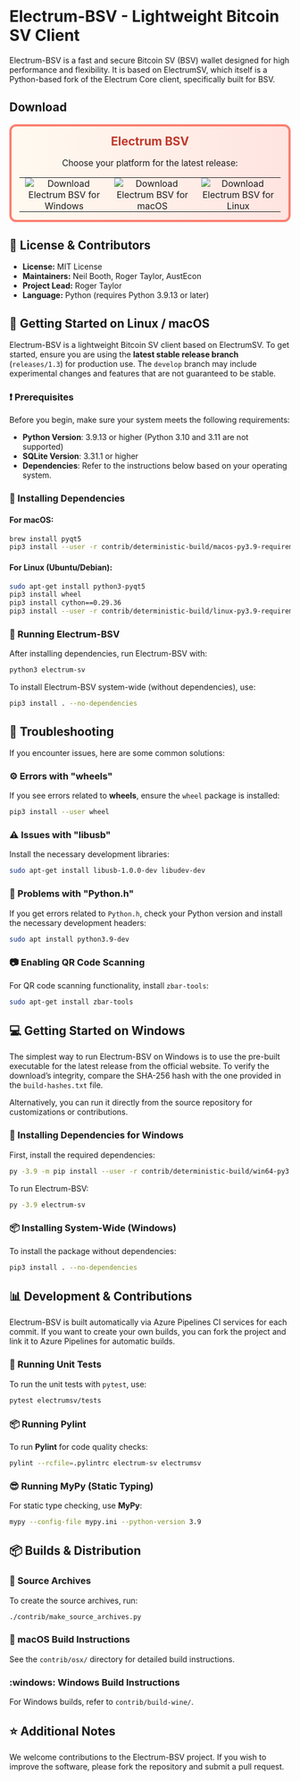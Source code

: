 
# Electrum-BSV - Lightweight Bitcoin SV Client

Electrum-BSV is a fast and secure Bitcoin SV (BSV) wallet designed for high performance and flexibility. It is based on ElectrumSV, which itself is a Python-based fork of the Electrum Core client, specifically built for BSV.

## Download

<div style="background: linear-gradient(to right, #fffaf0, #ffe4e1); border: 4px solid #fa8072; border-radius: 12px; margin: 1em 0; padding: 1em;">
  <h2 style="margin-top: 0; color: #c0392b; text-align: center;">Electrum BSV</h2>
  <p style="text-align: center; font-size: 1.1em;">Choose your platform for the latest release:</p>
  <table style="margin: 0 auto;">
    <tr>
      <td style="padding: 0 10px; text-align: center;">
        <a href="LINK_WINDOWS" style="text-decoration: none;">
          <img src="https://img.shields.io/badge/Electrum%20BSV-Windows-9cf?style=for-the-badge&logo=windows"
               alt="Download Electrum BSV for Windows" />
        </a>
      </td>
      <td style="padding: 0 10px; text-align: center;">
        <a href="LINK_MACOS" style="text-decoration: none;">
          <img src="https://img.shields.io/badge/Electrum%20BSV-macOS-gray?style=for-the-badge&logo=apple"
               alt="Download Electrum BSV for macOS" />
        </a>
      </td>
      <td style="padding: 0 10px; text-align: center;">
        <a href="LINK_LINUX" style="text-decoration: none;">
          <img src="https://img.shields.io/badge/Electrum%20BSV-Linux-yellow?style=for-the-badge&logo=linux"
               alt="Download Electrum BSV for Linux" />
        </a>
      </td>
    </tr>
  </table>
</div>



## :memo: License & Contributors
- **License:** MIT License
- **Maintainers:** Neil Booth, Roger Taylor, AustEcon
- **Project Lead:** Roger Taylor
- **Language:** Python (requires Python 3.9.13 or later)

## :rocket: Getting Started on Linux / macOS

Electrum-BSV is a lightweight Bitcoin SV client based on ElectrumSV. To get started, ensure you are using the **latest stable release branch** (`releases/1.3`) for production use. The `develop` branch may include experimental changes and features that are not guaranteed to be stable.

### :exclamation: Prerequisites
Before you begin, make sure your system meets the following requirements:

- **Python Version**: 3.9.13 or higher (Python 3.10 and 3.11 are not supported)
- **SQLite Version**: 3.31.1 or higher
- **Dependencies**: Refer to the instructions below based on your operating system.

### :wrench: Installing Dependencies

#### For macOS:
```bash
brew install pyqt5
pip3 install --user -r contrib/deterministic-build/macos-py3.9-requirements-electrumsv.txt
```

#### For Linux (Ubuntu/Debian):
```bash
sudo apt-get install python3-pyqt5
pip3 install wheel
pip3 install cython==0.29.36
pip3 install --user -r contrib/deterministic-build/linux-py3.9-requirements-electrumsv.txt
```

### :floppy_disk: Running Electrum-BSV

After installing dependencies, run Electrum-BSV with:
```bash
python3 electrum-sv
```

To install Electrum-BSV system-wide (without dependencies), use:
```bash
pip3 install . --no-dependencies
```

## :book: Troubleshooting

If you encounter issues, here are some common solutions:

### :gear: Errors with "wheels"
If you see errors related to **wheels**, ensure the `wheel` package is installed:
```bash
pip3 install --user wheel
```

### :warning: Issues with "libusb"
Install the necessary development libraries:
```bash
sudo apt-get install libusb-1.0.0-dev libudev-dev
```

### :bug: Problems with "Python.h"
If you get errors related to `Python.h`, check your Python version and install the necessary development headers:
```bash
sudo apt install python3.9-dev
```

### :camera: Enabling QR Code Scanning
For QR code scanning functionality, install `zbar-tools`:
```bash
sudo apt-get install zbar-tools
```

## :computer: Getting Started on Windows

The simplest way to run Electrum-BSV on Windows is to use the pre-built executable for the latest release from the official website. To verify the download’s integrity, compare the SHA-256 hash with the one provided in the `build-hashes.txt` file.

Alternatively, you can run it directly from the source repository for customizations or contributions.

### :floppy_disk: Installing Dependencies for Windows
First, install the required dependencies:
```bash
py -3.9 -m pip install --user -r contrib/deterministic-build/win64-py3.9-requirements-electrumsv.txt
```

To run Electrum-BSV:
```bash
py -3.9 electrum-sv
```

### :package: Installing System-Wide (Windows)
To install the package without dependencies:
```bash
pip3 install . --no-dependencies
```

## :bar_chart: Development & Contributions

Electrum-BSV is built automatically via Azure Pipelines CI services for each commit. If you want to create your own builds, you can fork the project and link it to Azure Pipelines for automatic builds.

### :memo: Running Unit Tests
To run the unit tests with `pytest`, use:
```bash
pytest electrumsv/tests
```

### :package: Running Pylint
To run **Pylint** for code quality checks:
```bash
pylint --rcfile=.pylintrc electrum-sv electrumsv
```

### :sunglasses: Running MyPy (Static Typing)
For static type checking, use **MyPy**:
```bash
mypy --config-file mypy.ini --python-version 3.9
```

## :package: Builds & Distribution

### :floppy_disk: Source Archives
To create the source archives, run:
```bash
./contrib/make_source_archives.py
```

### :apple: macOS Build Instructions
See the `contrib/osx/` directory for detailed build instructions.

### :windows: Windows Build Instructions
For Windows builds, refer to `contrib/build-wine/`.

## :star: Additional Notes

We welcome contributions to the Electrum-BSV project. If you wish to improve the software, please fork the repository and submit a pull request.

